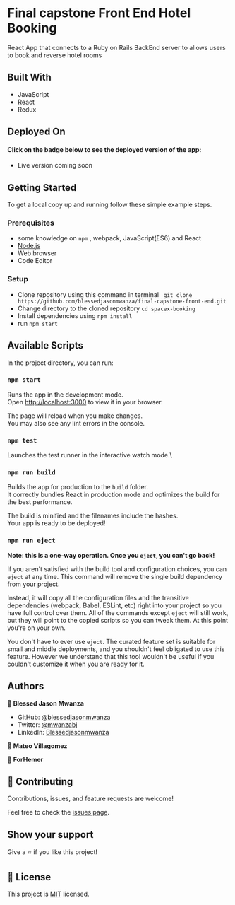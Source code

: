 # Final capstone Front End Hotel Booking
React App that connects to a Ruby on Rails BackEnd server to allows users to book and reverse hotel rooms

## Built With

- JavaScript
- React
- Redux

## Deployed On

#### Click on the badge below to see the deployed version of the app:
 - Live version coming soon

<!-- [![](https://img.shields.io/badge/Deployed-Heroku-blueviolet)](https://spacex-booking.herokuapp.com/) -->

## Getting Started

To get a local copy up and running follow these simple example steps.

### Prerequisites

- some knowledge on `npm` , webpack, JavaScript(ES6) and React
- [Node.js](https://nodejs.org/en/)
- Web browser
- Code Editor
### Setup

- Clone repository using this command in terminal ` git clone https://github.com/blessedjasonmwanza/final-capstone-front-end.git`
- Change directory to the cloned repository `cd spacex-booking`
- Install dependencies using `npm install`
- run `npm start`


## Available Scripts

In the project directory, you can run:

### `npm start`

Runs the app in the development mode.\
Open [http://localhost:3000](http://localhost:3000) to view it in your browser.

The page will reload when you make changes.\
You may also see any lint errors in the console.

### `npm test`

Launches the test runner in the interactive watch mode.\
### `npm run build`

Builds the app for production to the `build` folder.\
It correctly bundles React in production mode and optimizes the build for the best performance.

The build is minified and the filenames include the hashes.\
Your app is ready to be deployed!

### `npm run eject`

**Note: this is a one-way operation. Once you `eject`, you can't go back!**

If you aren't satisfied with the build tool and configuration choices, you can `eject` at any time. This command will remove the single build dependency from your project.

Instead, it will copy all the configuration files and the transitive dependencies (webpack, Babel, ESLint, etc) right into your project so you have full control over them. All of the commands except `eject` will still work, but they will point to the copied scripts so you can tweak them. At this point you're on your own.

You don't have to ever use `eject`. The curated feature set is suitable for small and middle deployments, and you shouldn't feel obligated to use this feature. However we understand that this tool wouldn't be useful if you couldn't customize it when you are ready for it.

## Authors





👤 **Blessed Jason Mwanza**

- GitHub: [@blessedjasonmwanza](https://github.com/blessedjasonmwanza)
- Twitter: [@mwanzabj](https://twitter.com/mwanzabj)
- LinkedIn: [Blessedjasonmwanza](https://linkedin.com/in/blessedjasonmwanza)


👤 **Mateo Villagomez**

👤 **ForHemer**
## 🤝 Contributing

Contributions, issues, and feature requests are welcome!

Feel free to check the [issues page](https://github.com/blessedjasonmwanza/final-capstone-front-end/issues).

## Show your support

Give a ⭐️ if you like this project!

## 📝 License

This project is [MIT](./MIT.md) licensed.